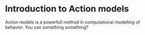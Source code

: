 
# Introduction to Action models

Action models is a powerfull method in computational modelling of behavior. You can something something?

